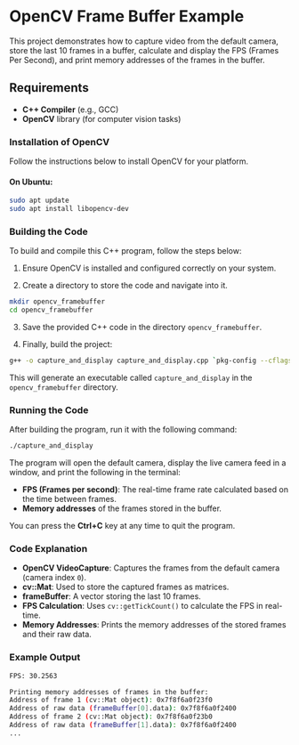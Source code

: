 # OpenCV Frame Buffer Example

This project demonstrates how to capture video from the default camera, store the last 10 frames in a buffer, calculate and display the FPS (Frames Per Second), and print memory addresses of the frames in the buffer.

## Requirements

- **C++ Compiler** (e.g., GCC)
- **OpenCV** library (for computer vision tasks)

### Installation of OpenCV

Follow the instructions below to install OpenCV for your platform.

#### On Ubuntu:

```bash
sudo apt update
sudo apt install libopencv-dev
```

### Building the Code

To build and compile this C++ program, follow the steps below:

1. Ensure OpenCV is installed and configured correctly on your system.

2. Create a directory to store the code and navigate into it.

```bash
mkdir opencv_framebuffer
cd opencv_framebuffer
```

3. Save the provided C++ code in the directory `opencv_framebuffer`.

5. Finally, build the project:

```bash
g++ -o capture_and_display capture_and_display.cpp `pkg-config --cflags --libs opencv4`
```

This will generate an executable called `capture_and_display` in the `opencv_framebuffer` directory.

### Running the Code

After building the program, run it with the following command:

```bash
./capture_and_display
```

The program will open the default camera, display the live camera feed in a window, and print the following in the terminal:

- **FPS (Frames per second)**: The real-time frame rate calculated based on the time between frames.
- **Memory addresses** of the frames stored in the buffer.

You can press the **Ctrl+C** key at any time to quit the program.

### Code Explanation

- **OpenCV VideoCapture**: Captures the frames from the default camera (camera index `0`).
- **cv::Mat**: Used to store the captured frames as matrices.
- **frameBuffer**: A vector storing the last 10 frames.
- **FPS Calculation**: Uses `cv::getTickCount()` to calculate the FPS in real-time.
- **Memory Addresses**: Prints the memory addresses of the stored frames and their raw data.

### Example Output

```bash
FPS: 30.2563

Printing memory addresses of frames in the buffer:
Address of frame 1 (cv::Mat object): 0x7f8f6a0f23f0
Address of raw data (frameBuffer[0].data): 0x7f8f6a0f2400
Address of frame 2 (cv::Mat object): 0x7f8f6a0f23b0
Address of raw data (frameBuffer[1].data): 0x7f8f6a0f2400
...
```
